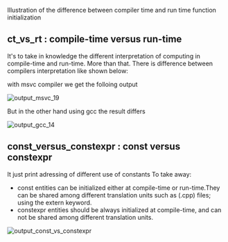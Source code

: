 Illustration of the difference between compiler time and run time function initialization

## ct_vs_rt : compile-time versus run-time 
It's to take in knowledge the different interpretation of computing in compile-time and run-time. More than that. There is difference between compilers interpretation like shown below:

with msvc compiler we get the folloing output 

![output_msvc_19](https://github.com/user-attachments/assets/968c3f4c-e6b4-4571-be78-a4ba2a43ff87) 

But in the other hand using gcc the result differs 

![output_gcc_14](https://github.com/user-attachments/assets/2a3cf763-a0bd-496f-991b-81edf0e90822)


## const_versus_constexpr : const versus constexpr 
It just print adressing of different use of constants
To take away:
- const entities can be initialized either at compile-time or run-time.They can be shared among different translation units such as (.cpp) files; using the extern keyword.
- constexpr entities should be always initialized at compile-time, and can not be shared among different translation units.



![output_const_vs_constexpr](https://github.com/user-attachments/assets/016863bb-dd1e-44c3-8c8b-e1a72a572e85)
